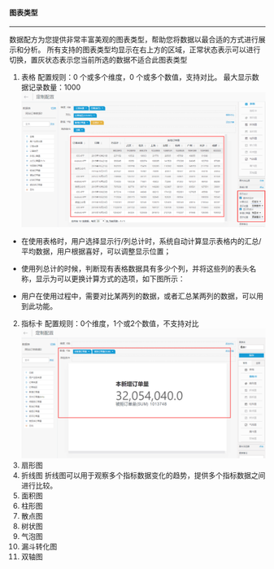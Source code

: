 #### 图表类型

----
数据配方为您提供非常丰富美观的图表类型，帮助您将数据以最合适的方式进行展示和分析。
所有支持的图表类型均显示在右上方的区域，正常状态表示可以进行切换，置灰状态表示您当前所选的数据不适合此图表类型

1. 表格
配置规则：0 个或多个维度，0 个或多个数值，支持对比。
最大显示数据记录数量：1000
![](/assets/表格类型.png)
 * 在使用表格时，用户选择显示行/列总计时，系统自动计算显示表格内的汇总/平均数据，用户根据喜好，可以调整显示位置；

 * 使用列总计的时候，判断现有表格数据具有多少个列，并将这些列的表头名称，显示为可以更换计算方式的选项，如下图所示：

 * 用户在使用过程中，需要对比某两列的数据，或者汇总某两列的数据，可以用到此功能。

2. 指标卡
配置规则：0个维度，1个或2个数值，不支持对比
![](/assets/指标卡类型.png)
3. 扇形图
4. 折线图
折线图可以用于观察多个指标数据变化的趋势，提供多个指标数据之间进行比较。
5. 面积图
6. 柱形图
7. 散点图
8. 树状图
9. 气泡图
10. 漏斗转化图 
11. 双轴图